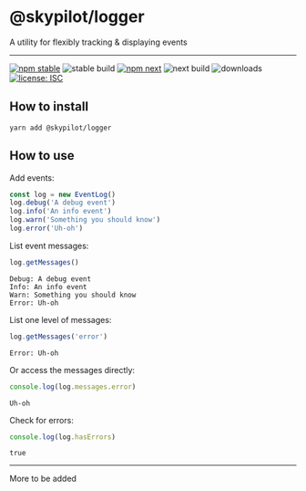 # @skypilot/logger

A utility for flexibly tracking & displaying events

---

[![npm stable](https://img.shields.io/npm/v/@skypilot/logger?label=stable)](https://www.npmjs.com/package/@skypilot/logger)
![stable build](https://img.shields.io/github/workflow/status/skypilot-dev/logger/Stable%20release?label=stable%20build)
[![npm next](https://img.shields.io/npm/v/@skypilot/logger/next?label=next)](https://www.npmjs.com/package/@skypilot/logger)
![next build](https://img.shields.io/github/workflow/status/skypilot-dev/logger/Prerelease?branch=next&label=next%20build)
![downloads](https://img.shields.io/npm/dm/@skypilot/logger)
[![license: ISC](https://img.shields.io/badge/license-ISC-blue.svg)](https://opensource.org/licenses/ISC)

## How to install

```console
yarn add @skypilot/logger
```

## How to use

Add events:

```typescript
const log = new EventLog()
log.debug('A debug event')
log.info('An info event')
log.warn('Something you should know')
log.error('Uh-oh')
```

List event messages:

```typescript
log.getMessages()
```

```text
Debug: A debug event
Info: An info event
Warn: Something you should know
Error: Uh-oh
```

List one level of messages:

```typescript
log.getMessages('error')
```

```text
Error: Uh-oh
```

Or access the messages directly:

```typescript
console.log(log.messages.error)
```
```text
Uh-oh
```

Check for errors:

```typescript
console.log(log.hasErrors)
```

```text
true
```

---

More to be added
